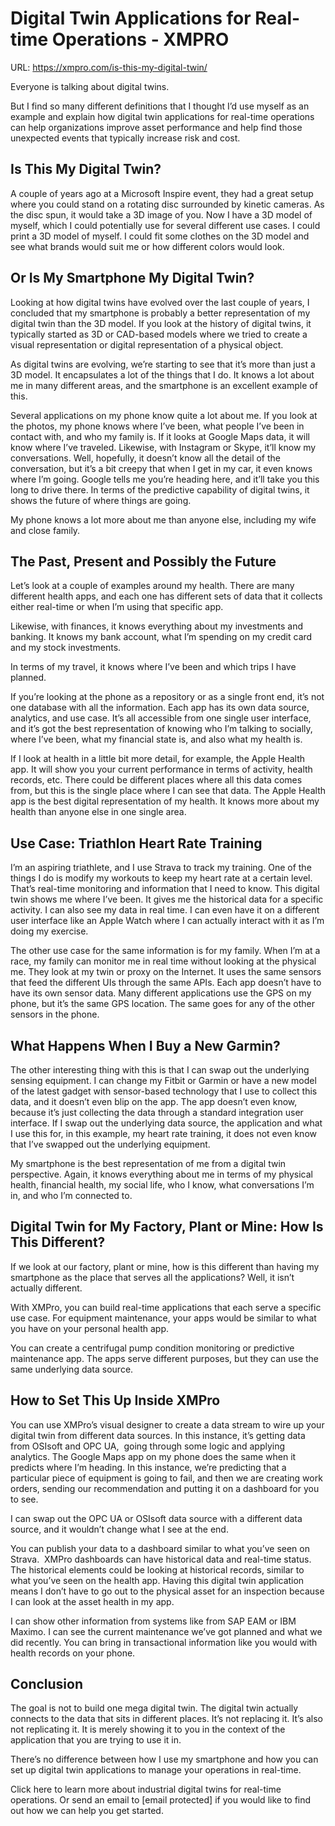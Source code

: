 # Digital Twin Applications for Real-time Operations - XMPRO

URL: https://xmpro.com/is-this-my-digital-twin/

Everyone is talking about digital twins.

But I find so many different definitions that I thought I’d use myself as an example and explain how digital twin applications for real-time operations can help organizations improve asset performance and help find those unexpected events that typically increase risk and cost.

## Is This My Digital Twin?

A couple of years ago at a Microsoft Inspire event, they had a great setup where you could stand on a rotating disc surrounded by kinetic cameras. As the disc spun, it would take a 3D image of you. Now I have a 3D model of myself, which I could potentially use for several different use cases. I could print a 3D model of myself. I could fit some clothes on the 3D model and see what brands would suit me or how different colors would look.

## Or Is My Smartphone My Digital Twin?

Looking at how digital twins have evolved over the last couple of years, I concluded that my smartphone is probably a better representation of my digital twin than the 3D model. If you look at the history of digital twins, it typically started as 3D or CAD-based models where we tried to create a visual representation or digital representation of a physical object.

As digital twins are evolving, we’re starting to see that it’s more than just a 3D model. It encapsulates a lot of the things that I do. It knows a lot about me in many different areas, and the smartphone is an excellent example of this.

Several applications on my phone know quite a lot about me. If you look at the photos, my phone knows where I’ve been, what people I’ve been in contact with, and who my family is. If it looks at Google Maps data, it will know where I’ve traveled. Likewise, with Instagram or Skype, it’ll know my conversations. Well, hopefully, it doesn’t know all the detail of the conversation, but it’s a bit creepy that when I get in my car, it even knows where I’m going. Google tells me you’re heading here, and it’ll take you this long to drive there. In terms of the predictive capability of digital twins, it shows the future of where things are going.

My phone knows a lot more about me than anyone else, including my wife and close family.

## The Past, Present and Possibly the Future

Let’s look at a couple of examples around my health. There are many different health apps, and each one has different sets of data that it collects either real-time or when I’m using that specific app.

Likewise, with finances, it knows everything about my investments and banking. It knows my bank account, what I’m spending on my credit card and my stock investments.

In terms of my travel, it knows where I’ve been and which trips I have planned.

If you’re looking at the phone as a repository or as a single front end, it’s not one database with all the information. Each app has its own data source, analytics, and use case. It’s all accessible from one single user interface, and it’s got the best representation of knowing who I’m talking to socially, where I’ve been, what my financial state is, and also what my health is.

If I look at health in a little bit more detail, for example, the Apple Health app. It will show you your current performance in terms of activity, health records, etc. There could be different places where all this data comes from, but this is the single place where I can see that data. The Apple Health app is the best digital representation of my health. It knows more about my health than anyone else in one single area.

## Use Case: Triathlon Heart Rate Training

I’m an aspiring triathlete, and I use Strava to track my training. One of the things I do is modify my workouts to keep my heart rate at a certain level. That’s real-time monitoring and information that I need to know. This digital twin shows me where I’ve been. It gives me the historical data for a specific activity. I can also see my data in real time. I can even have it on a different user interface like an Apple Watch where I can actually interact with it as I’m doing my exercise.

The other use case for the same information is for my family. When I’m at a race, my family can monitor me in real time without looking at the physical me. They look at my twin or proxy on the Internet. It uses the same sensors that feed the different UIs through the same APIs. Each app doesn’t have to have its own sensor data. Many different applications use the GPS on my phone, but it’s the same GPS location. The same goes for any of the other sensors in the phone.

## What Happens When I Buy a New Garmin?

The other interesting thing with this is that I can swap out the underlying sensing equipment. I can change my Fitbit or Garmin or have a new model of the latest gadget with sensor-based technology that I use to collect this data, and it doesn’t even blip on the app. The app doesn’t even know, because it’s just collecting the data through a standard integration user interface. If I swap out the underlying data source, the application and what I use this for, in this example, my heart rate training, it does not even know that I’ve swapped out the underlying equipment.

My smartphone is the best representation of me from a digital twin perspective. Again, it knows everything about me in terms of my physical health, financial health, my social life, who I know, what conversations I’m in, and who I’m connected to.

## Digital Twin for My Factory, Plant or Mine: How Is This Different?

If we look at our factory, plant or mine, how is this different than having my smartphone as the place that serves all the applications? Well, it isn’t actually different.

With XMPro, you can build real-time applications that each serve a specific use case. For equipment maintenance, your apps would be similar to what you have on your personal health app.

You can create a centrifugal pump condition monitoring or predictive maintenance app. The apps serve different purposes, but they can use the same underlying data source.

## How to Set This Up Inside XMPro

You can use XMPro’s visual designer to create a data stream to wire up your digital twin from different data sources. In this instance, it’s getting data from OSIsoft and OPC UA,  going through some logic and applying analytics. The Google Maps app on my phone does the same when it predicts where I’m heading. In this instance, we’re predicting that a particular piece of equipment is going to fail, and then we are creating work orders, sending our recommendation and putting it on a dashboard for you to see.

I can swap out the OPC UA or OSIsoft data source with a different data source, and it wouldn’t change what I see at the end.

You can publish your data to a dashboard similar to what you’ve seen on Strava.  XMPro dashboards can have historical data and real-time status. The historical elements could be looking at historical records, similar to what you’ve seen on the health app. Having this digital twin application means I don’t have to go out to the physical asset for an inspection because I can look at the asset health in my app.

I can show other information from systems like from SAP EAM or IBM Maximo. I can see the current maintenance we’ve got planned and what we did recently. You can bring in transactional information like you would with health records on your phone.

## Conclusion

The goal is not to build one mega digital twin. The digital twin actually connects to the data that sits in different places. It’s not replacing it. It’s also not replicating it. It is merely showing it to you in the context of the application that you are trying to use it in.

There’s no difference between how I use my smartphone and how you can set up digital twin applications to manage your operations in real-time.

Click here to learn more about industrial digital twins for real-time operations. Or send an email to [email protected] if you would like to find out how we can help you get started.

